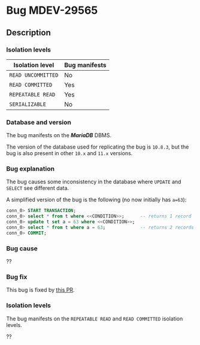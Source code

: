 # Bug MDEV-29565

## Description

### Isolation levels

| Isolation level    | Bug manifests |
|--------------------|---------------|
| `READ UNCOMMITTED` | No            |
| `READ COMMITTED`   | Yes           |
| `REPEATABLE READ`  | Yes           |
| `SERIALIZABLE`     | No            |

### Database and version

The bug manifests on the **_MariaDB_** DBMS.

The version of the database used for replicating the bug is `10.8.3`, but the bug is also present in other `10.x` and `11.x` versions.

### Bug explanation

The bug causes some inconsistency in the database where `UPDATE` and `SELECT` see different data.

A simplified version of the bug is the following (no now initially has `a=63`):
```SQL
conn_0> START TRANSACTION;
conn_0> select * from t where <<CONDITION>>;      -- returns 1 record
conn_0> update t set a = 63 where <<CONDITION>>;
conn_0> select * from t where a = 63;             -- returns 2 records
conn_0> COMMIT;
```

### Bug cause

??

### Bug fix

This bug is fixed by [this PR](https://github.com/MariaDB/server/pull/3067).

### Isolation levels

The bug manifests on the `REPEATABLE READ` and `READ COMMITTED` isolation levels.

??